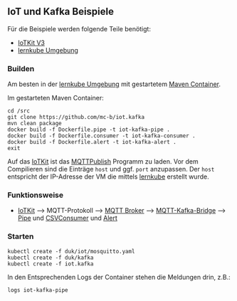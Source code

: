 IoT und Kafka Beispiele
-----------------------

Für die Beispiele werden folgende Teile benötigt:
* [IoTKit V3](https://github.com/mc-b/iotkitv3)
* [lernkube Umgebung](https://github.com/mc-b/lernkube)

### Builden

Am besten in der [lernkube Umgebung](https://github.com/mc-b/lernkube) mit gestartetem [Maven Container](https://github.com/mc-b/duk/tree/master/compiler).

Im gestarteten Maven Container:

	cd /src
	git clone https://github.com/mc-b/iot.kafka
	mvn clean package
	docker build -f Dockerfile.pipe -t iot-kafka-pipe .
	docker build -f Dockerfile.consumer -t iot-kafka-consumer .
	docker build -f Dockerfile.alert -t iot-kafka-alert .
	exit
	
Auf das [IoTKit](https://github.com/mc-b/iotkitv3) ist das [MQTTPublish](https://os.mbed.com/teams/IoTKitV3/code/MQTTPublish/) Programm zu laden. Vor dem Compilieren sind die Einträge `host` und ggf. `port` anzupassen. Der `host` entspricht der IP-Adresse der VM die mittels [lernkube](https://github.com/mc-b/lernkube) erstellt wurde.
	
### Funktionsweise

* [IoTKit](https://github.com/mc-b/iotkitv3) --> MQTT-Protokoll --> [MQTT Broker](https://mosquitto.org/) --> [MQTT-Kafka-Bridge](https://github.com/jacklund/mqttKafkaBridge) 
--> [Pipe](https://github.com/mc-b/iot.kafka/blob/master/src/main/java/ch/mc_b/iot/kafka/Pipe.java) und [CSVConsumer](https://github.com/mc-b/iot.kafka/blob/master/src/main/java/ch/mc_b/iot/kafka/CSVConsumer.java) und [Alert](https://github.com/mc-b/iot.kafka/blob/master/src/main/java/ch/mc_b/iot/kafka/AlertConsumer.java) 

### Starten

	kubectl create -f duk/iot/mosquitto.yaml
	kubectl create -f duk/kafka
	kubectl create -f iot.kafka
	
In den Entsprechenden Logs der Container stehen die Meldungen drin, z.B.:

	logs iot-kafka-pipe